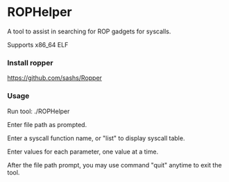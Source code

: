 # ROPHelper
A tool to assist in searching for ROP gadgets for syscalls.

Supports x86_64 ELF

### Install ropper
https://github.com/sashs/Ropper

### Usage
Run tool: ./ROPHelper

Enter file path as prompted.

Enter a syscall function name, or "list" to display syscall table.

Enter values for each parameter, one value at a time.

After the file path prompt, you may use command "quit" anytime to exit the tool.
